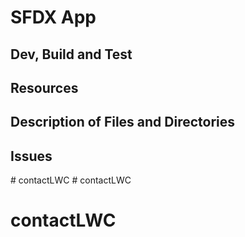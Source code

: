 # SFDX App

## Dev, Build and Test

## Resources

## Description of Files and Directories

## Issues
#   c o n t a c t L W C  
 # contactLWC
# contactLWC
